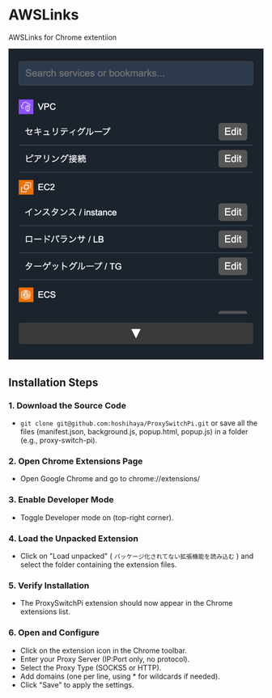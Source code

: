# AWSLinks
AWSLinks for Chrome extentiion

![AWSLinks](images/AWSLinks-screen-shot.png)

## Installation Steps

### 1. Download the Source Code

- `git clone git@github.com:hoshihaya/ProxySwitchPi.git` or save all the files (manifest.json, background.js, popup.html, popup.js) in a folder (e.g., proxy-switch-pi).

### 2. Open Chrome Extensions Page

- Open Google Chrome and go to chrome://extensions/

### 3. Enable Developer Mode

- Toggle Developer mode on (top-right corner).

### 4. Load the Unpacked Extension

- Click on "Load unpacked" ( `パッケージ化されてない拡張機能を読み込む` ) and select the folder containing the extension files.

### 5. Verify Installation

- The ProxySwitchPi extension should now appear in the Chrome extensions list.

### 6. Open and Configure

- Click on the extension icon in the Chrome toolbar.
- Enter your Proxy Server (IP:Port only, no protocol).
- Select the Proxy Type (SOCKS5 or HTTP).
- Add domains (one per line, using * for wildcards if needed).
- Click "Save" to apply the settings.


